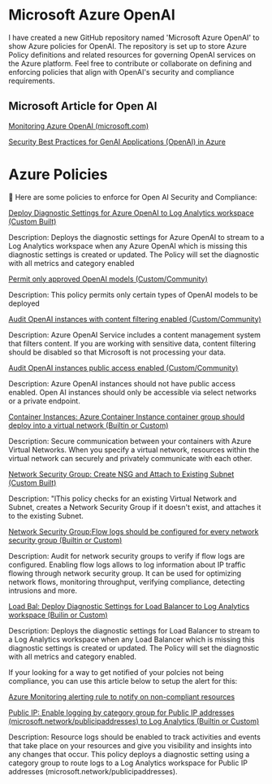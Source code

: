 # Microsoft Azure OpenAI

I have created a new GitHub repository named 'Microsoft Azure OpenAI' to show Azure policies for OpenAI. The repository is set up to store Azure Policy definitions and related resources for governing OpenAI services on the Azure platform. Feel free to contribute or collaborate on defining and enforcing policies that align with OpenAI's security and compliance requirements.


<h2>Microsoft Article for Open AI</h2>

[Monitoring Azure OpenAI (microsoft.com)](https://techcommunity.microsoft.com/t5/fasttrack-for-azure/azure-openai-insights-monitoring-ai-with-confidence/ba-p/4026850)

[Security Best Practices for GenAI Applications (OpenAI) in Azure](https://techcommunity.microsoft.com/t5/azure-architecture-blog/security-best-practices-for-genai-applications-openai-in-azure/ba-p/4027885)


# Azure Policies

📄 Here are some policies to enforce for Open AI Security and Compliance:
  
[Deploy Diagnostic Settings for Azure OpenAI to Log Analytics workspace (Custom Built)](https://github.com/qtip27/MicrosoftOpenAI/blob/main/diagnosticsettings.json)

Description: Deploys the diagnostic settings for Azure OpenAI to stream to a Log Analytics workspace when any Azure OpenAI which is missing this diagnostic settings is created or updated. The Policy will set the diagnostic with all metrics and category enabled



[Permit only approved OpenAI models (Custom/Community)](https://github.com/qtip27/MicrosoftOpenAI/blob/main/OpenAI_models.json)

Description: This policy permits only certain types of OpenAI models to be deployed


[Audit OpenAI instances with content filtering enabled (Custom/Community)](https://github.com/qtip27/MicrosoftOpenAI/blob/main/OpenAI_instances.json)

Description: Azure OpenAI Service includes a content management system that filters content. If you are working with sensitive data, content filtering should be disabled so that Microsoft is not processing your data.


[Audit OpenAI instances public access enabled (Custom/Community)](https://github.com/qtip27/MicrosoftOpenAI/blob/main/public_access.json)

Description: Azure OpenAI instances should not have public access enabled. Open AI instances should only be accessible via select networks or a private endpoint.


[Container Instances: Azure Container Instance container group should deploy into a virtual network (Builtin or Custom)](https://github.com/qtip27/MicrosoftOpenAI/blob/main/Container_Instance.json)

Description: Secure communication between your containers with Azure Virtual Networks. When you specify a virtual network, resources within the virtual network can securely and privately communicate with each other.


[Network Security Group: Create NSG and Attach to Existing Subnet (Custom Built)](https://github.com/qtip27/MicrosoftOpenAI/blob/main/Network_Security.json)

Description: "lThis policy checks for an existing Virtual Network and Subnet, creates a Network Security Group if it doesn't exist, and attaches it to the existing Subnet.


[Network Security Group:Flow logs should be configured for every network security group (Builtin or Custom)](https://github.com/qtip27/MicrosoftOpenAI/blob/main/Flow_Logs.json)

Description: Audit for network security groups to verify if flow logs are configured. Enabling flow logs allows to log information about IP traffic flowing through network security group. It can be used for optimizing network flows, monitoring throughput, verifying compliance, detecting intrusions and more.


[Load Bal: Deploy Diagnostic Settings for Load Balancer to Log Analytics workspace (Builin or Custom)](https://github.com/qtip27/MicrosoftOpenAI/blob/main/LB_Diagnostic.json)

Description: Deploys the diagnostic settings for Load Balancer to stream to a Log Analytics workspace when any Load Balancer which is missing this diagnostic settings is created or updated. The Policy will set the diagnostic with all metrics and category enabled.


If your looking for a way to get notified of your polcies not being compliance, you can use this article below to setup the alert for this:

[Azure Monitoring alerting rule to notify on non-compliant resources](https://msandbu.org/azure-monitoring-alerting-rule-to-notify-on-non-compliant-resources/)

[Public IP: Enable logging by category group for Public IP addresses (microsoft.network/publicipaddresses) to Log Analytics (Builtin or Custom)](https://github.com/qtip27/MicrosoftOpenAI/blob/main/IP_Analtics.json)

Description: Resource logs should be enabled to track activities and events that take place on your resources and give you visibility and insights into any changes that occur. This policy deploys a diagnostic setting using a category group to route logs to a Log Analytics workspace for Public IP addresses (microsoft.network/publicipaddresses).
